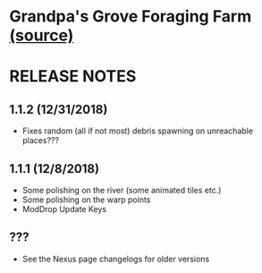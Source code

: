 # Grandpa's Grove Foraging Farm [(source)](https://www.nexusmods.com/stardewvalley/mods/3067)
# RELEASE NOTES 

## 1.1.2 (12/31/2018)
- Fixes random (all if not most) debris spawning on unreachable places???
 
## 1.1.1 (12/8/2018)
- Some polishing on the river (some animated tiles etc.)
- Some polishing on the warp points
- ModDrop Update Keys

## ???
- See the Nexus page changelogs for older versions